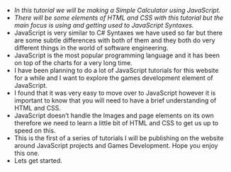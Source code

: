- _In this tutorial we will be making a Simple Calculator using JavaScript._
- _There will be some elements of HTML and CSS with this tutorial but the main focus is using and getting used to JavaScript Syntaxes._
- JavaScript is very similar to C# Syntaxes we have used so far but there are some subtle differences with both of them and they both do very different things in the world of software engineering.
- JavaScript is the most popular programming language and it has been on top of the charts for a very long time.
- I have been planning to do a lot of JavaScript tutorials for this website for a while and I want to explore the games development element of JavaScript.
- I found that it was very easy to move over to JavaScript however it is important to know that you will need to have a brief understanding of HTML and CSS.
- JavaScript doesn’t handle the Images and page elements on its own therefore we need to learn a little bit of HTML and CSS to get us up to speed on this.
- This is the first of a series of tutorials I will be publishing on the website around JavaScript projects and Games Development. Hope you enjoy this one.
- Lets get started.
